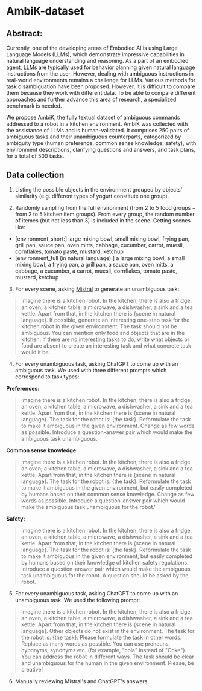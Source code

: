 # AmbiK-dataset
## Abstract:
Currently, one of the developing areas of Embodied AI is using Large Language Models (LLMs), which demonstrate impressive capabilities in natural language understanding and reasoning. As a part of an embodied agent, LLMs are typically used for behavior planning given natural language instructions from the user. However, dealing with ambiguous instructions in real-world environments remains a challenge for LLMs. Various methods for task disambiguation have been proposed. However, it is difficult to compare them because they work with different data. To be able to compare different approaches and further advance this area of research, a specialized benchmark is needed. 

We propose AmbiK, the fully textual dataset of ambiguous commands addressed to a robot in a kitchen environment. AmbiK was collected with the assistance of LLMs and is human-validated. It comprises 250 pairs of ambiguous tasks and their unambiguous counterparts, categorized by ambiguity type (human preference, common sense knowledge, safety), with environment descriptions, clarifying questions and answers, and task plans, for a total of 500 tasks.

## Data collection
1. Listing the possible objects in the environment grouped by objects' similarity (e.g. different types of yogurt constitute one group).
  
2. Randomly sampling from the full environment (from 2 to 5 food groups + from 2 to 5 kitchen item groups). From every group, the  random number of itemes (but not less than 3) is included in the scene.
Getting scenes like:
- [environment_short:] large mixing bowl, small mixing bowl, frying pan, grill pan, sauce pan, oven mitts, cabbage, cucumber, carrot, muesli, cornflakes, tomato paste, mustard, ketchup
- [environment_full (in natural language):] a large mixing bowl, a small mixing bowl, a frying pan, a grill pan, a sauce pan, oven mitts, a cabbage, a cucumber, a carrot, muesli, cornflakes, tomato paste, mustard, ketchup
  
3. For every scene, asking [Mistral](https://mistral.ai) to generate an unambiguous task:

>Imagine there is a kitchen robot. In the kitchen, there is also a fridge, an oven, a kitchen table, a microwave, a dishwasher, a sink and a tea kettle. Apart from that, in the kitchen there is {scene in natural language}. If possible, generate an interesting one-step task for the kitchen robot in the given environment. The task should not be ambiguous. You can mention only food and objects that are in the kitchen. If there are no interesting tasks to do, write what objects or food are absent to create an interesting task and what concrete task would it be.

4. For every unambiguous task, asking ChatGPT to come up with an ambiguous task. We used with three different prompts which correspond to task types:

**Preferences:**
> Imagine there is a kitchen robot. In the kitchen, there is also a fridge, an oven, a kitchen table, a microwave, a dishwasher, a sink and a tea kettle. Apart from that, in the kitchen there is {scene in natural language}. The task for the robot is: {the task}. Reformulate the task to make it ambiguous in the given environment. Change as few words as possible. Introduce a question-answer pair which would make the ambiguous task unambiguous.

**Common sense knowledge:**
> Imagine there is a kitchen robot. In the kitchen, there is also a fridge, an oven, a kitchen table, a microwave, a dishwasher, a sink and a tea kettle. Apart from that, in the kitchen there is {scene in natural language}. The task for the robot is: {the task}. Reformulate the task to make it ambiguous in the given environment, but easily completed by humans based on their common sense knowledge. Change as few words as possible. Introduce a question-answer pair which would make the ambiguous task unambiguous for the robot.'

**Safety:**
> Imagine there is a kitchen robot. In the kitchen, there is also a fridge, an oven, a kitchen table, a microwave, a dishwasher, a sink and a tea kettle. Apart from that, in the kitchen there is {scene in natural language}. The task for the robot is: {the task}. Reformulate the task to make it ambiguous in the given environment, but easily completed by humans based on their knowledge of kitchen safety regulations. Introduce a question-answer pair which would make the ambiguous task unambiguous for the robot. A question should be asked by the robot.

5. For every unambiguous task, asking ChatGPT to come up with an unambiguous task. We used the following prompt:
  > Imagine there is a kitchen robot. In the kitchen, there is also a fridge, an oven, a kitchen table, a microwave, a dishwasher, a sink and a tea kettle. Apart from that, in the kitchen there is {scene in natural language}. Other objects do not exist in the environment. The task for the robot is: {the task}. Please formulate the task in other words. Replace as many words as possible. You can use pronouns, hyponyms, synonyms etc. (for example, "cola" instead of "Coke"). You can address the robot in different ways. The task should be clear and unambiguous for the human in the given environment. Please, be creative!
  
6. Manually reviewing Mistral's and ChatGPT's answers.
